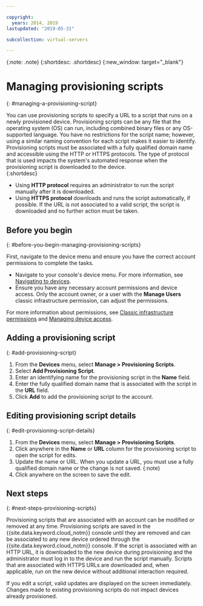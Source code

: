 ```yaml
---

copyright:
  years: 2014, 2019
lastupdated: "2019-05-31"

subcollection: virtual-servers

---
```


{:note: .note}
{:shortdesc: .shortdesc}
{:new_window: target="_blank"}

# Managing provisioning scripts
{: #managing-a-provisioning-script}

You can use provisioning scripts to specify a URL to a script that runs on a newly provisioned device. Provisioning scripts can be any file that the operating system (OS) can run, including combined binary files or any OS-supported language. You have no restrictions for the script name; however, using a similar naming convention for each script makes it easier to identify. Provisioning scripts must be associated with a fully qualified domain name and accessible using the HTTP or HTTPS protocols. The type of protocol that is used impacts the system's automated response when the provisioning script is downloaded to the device.  
{:shortdesc}

* Using **HTTP protocol** requires an administrator to run the script manually after it is downloaded.
* Using **HTTPS protocol** downloads and runs the script automatically, if possible. If the URL is not associated to a valid script, the script is downloaded and no further action must be taken.

## Before you begin
{: #before-you-begin-managing-provisioning-scripts}

First, navigate to the device menu and ensure you have the correct account permissions to complete the tasks. 

* Navigate to your console's device menu. For more information, see [Navigating to devices](/docs/vsi?topic=virtual-servers-navigating-devices).
* Ensure you have any necessary account permissions and device access. Only the account owner, or a user with the **Manage Users** classic infrastructure permission, can adjust the permissions. 

For more information about permissions, see [Classic infrastructure permissions](/docs/iam?topic=iam-infrapermission#infrapermission) and [Managing device access](/docs/vsi?topic=virtual-servers-managing-device-access).

## Adding a provisioning script
{: #add-provisioning-script}

1. From the **Devices** menu, select **Manage > Provisioning Scripts**.
2. Select **Add Provisioning Script**. 
3. Enter an identifying name for the provisioning script in the **Name** field.
4. Enter the fully qualified domain name that is associated with the script in the **URL** field.
5. Click **Add** to add the provisioning script to the account. 

## Editing provisioning script details
{: #edit-provisioning-script-details}

1. From the **Devices** menu, select **Manage > Provisioning Scripts**.
2. Click anywhere in the **Name** or **URL** column for the provisioning script to open the script for edits.
3. Update the name or URL.
   When you update a URL, you must use a fully qualified domain name or the change is not saved.
   {:note}
4. Click anywhere on the screen to save the edit.

## Next steps
{: #next-steps-provisioning-scripts}

Provisioning scripts that are associated with an account can be modified or removed at any time. Provisioning scripts are saved in the {{site.data.keyword.cloud_notm}} console until they are removed and can be associated to any new device ordered through the {{site.data.keyword.cloud_notm}} console. If the script is associated with an HTTP URL, it is downloaded to the new device during provisioning and the administrator must log in to the device and run the script manually. Scripts that are associated with HTTPS URLs are downloaded and, when applicable, run on the new device without additional interaction required. 

If you edit a script, valid updates are displayed on the screen immediately. Changes made to existing provisioning scripts do not impact devices already provisioned.

